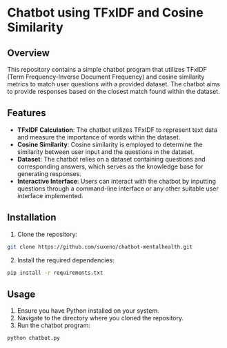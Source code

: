 # Chatbot using TFxIDF and Cosine Similarity

## Overview

This repository contains a simple chatbot program that utilizes TFxIDF (Term Frequency-Inverse Document Frequency) and cosine similarity metrics to match user questions with a provided dataset. The chatbot aims to provide responses based on the closest match found within the dataset.

## Features

- **TFxIDF Calculation**: The chatbot utilizes TFxIDF to represent text data and measure the importance of words within the dataset.
- **Cosine Similarity**: Cosine similarity is employed to determine the similarity between user input and the questions in the dataset.
- **Dataset**: The chatbot relies on a dataset containing questions and corresponding answers, which serves as the knowledge base for generating responses.
- **Interactive Interface**: Users can interact with the chatbot by inputting questions through a command-line interface or any other suitable user interface implemented.

## Installation

1. Clone the repository:

```bash
git clone https://github.com/suxeno/chatbot-mentalhealth.git
```

2. Install the required dependencies:

```bash
pip install -r requirements.txt
```

## Usage

1. Ensure you have Python installed on your system.
2. Navigate to the directory where you cloned the repository.
3. Run the chatbot program:

```bash
python chatbot.py
```
